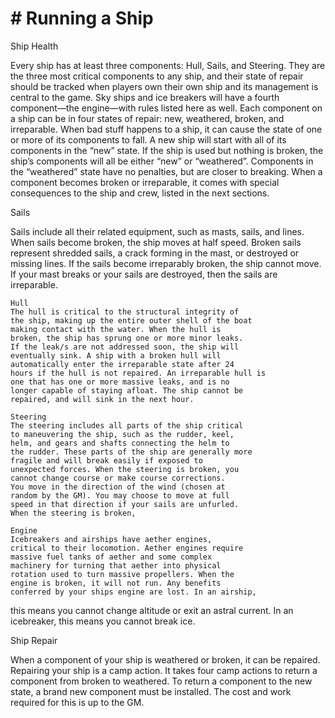 # # Running a Ship

Ship Health

Every ship has at least three components: Hull,
Sails, and Steering. They are the three most critical
components to any ship, and their state of repair
should be tracked when players own their own ship
and its management is central to the game. Sky ships
and ice breakers will have a fourth component—the
engine—with rules listed here as well.
Each component on a ship can be in four states
of repair: new, weathered, broken, and irreparable.
When bad stuff happens to a ship, it can cause the
state of one or more of its components to fall. A new
ship will start with all of its components in the
“new” state. If the ship is used but nothing is broken,
the ship’s components will all be either “new” or
“weathered”. Components in the “weathered” state
have no penalties, but are closer to breaking. When a
component becomes broken or irreparable, it comes
with special consequences to the ship and crew,
listed in the next sections.

Sails

Sails include all their related equipment, such as
masts, sails, and lines. When sails become broken,
the ship moves at half speed. Broken sails represent
shredded sails, a crack forming in the mast, or
destroyed or missing lines. If the sails become
irreparably broken, the ship cannot move. If your
mast breaks or your sails are destroyed, then the sails
are irreparable.

```
Hull
The hull is critical to the structural integrity of
the ship, making up the entire outer shell of the boat
making contact with the water. When the hull is
broken, the ship has sprung one or more minor leaks.
If the leak/s are not addressed soon, the ship will
eventually sink. A ship with a broken hull will
automatically enter the irreparable state after 24
hours if the hull is not repaired. An irreparable hull is
one that has one or more massive leaks, and is no
longer capable of staying afloat. The ship cannot be
repaired, and will sink in the next hour.
```

```
Steering
The steering includes all parts of the ship critical
to maneuvering the ship, such as the rudder, keel,
helm, and gears and shafts connecting the helm to
the rudder. These parts of the ship are generally more
fragile and will break easily if exposed to
unexpected forces. When the steering is broken, you
cannot change course or make course corrections.
You move in the direction of the wind (chosen at
random by the GM). You may choose to move at full
speed in that direction if your sails are unfurled.
When the steering is broken,
```

```
Engine
Icebreakers and airships have aether engines,
critical to their locomotion. Aether engines require
massive fuel tanks of aether and some complex
machinery for turning that aether into physical
rotation used to turn massive propellers. When the
engine is broken, it will not run. Any benefits
conferred by your ships engine are lost. In an airship,
```

this means you cannot change altitude or exit an
astral current. In an icebreaker, this means you
cannot break ice.

Ship Repair

When a component of your ship is weathered or
broken, it can be repaired. Repairing your ship is a
camp action. It takes four camp actions to return a
component from broken to weathered. To return a
component to the new state, a brand new component
must be installed. The cost and work required for this
is up to the GM.
